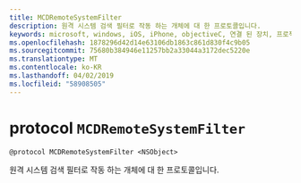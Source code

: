 ```yaml
---
title: MCDRemoteSystemFilter
description: 원격 시스템 검색 필터로 작동 하는 개체에 대 한 프로토콜입니다.
keywords: microsoft, windows, iOS, iPhone, objectiveC, 연결 된 장치, 프로젝트 로마
ms.openlocfilehash: 1878296d42d14e63106db1863c861d830f4c9b05
ms.sourcegitcommit: 75680b384946e11257bb2a33044a3172dec5220e
ms.translationtype: MT
ms.contentlocale: ko-KR
ms.lasthandoff: 04/02/2019
ms.locfileid: "58908505"
---
```

# <a name="protocol-mcdremotesystemfilter"></a>protocol `MCDRemoteSystemFilter`

```
@protocol MCDRemoteSystemFilter <NSObject>
```

원격 시스템 검색 필터로 작동 하는 개체에 대 한 프로토콜입니다.
